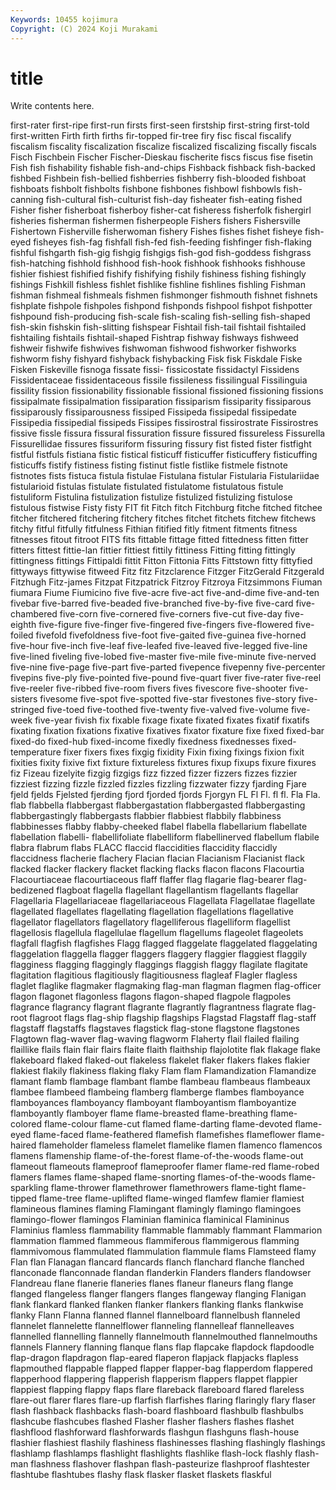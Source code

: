 ```yaml
---
Keywords: 10455 kojimura
Copyright: (C) 2024 Koji Murakami
---
```


# title

Write contents here.



first-rater first-ripe first-run
firsts first-seen firstship first-string first-told first-written Firth firth firths fir-topped
fir-tree firy fisc fiscal fiscalify fiscalism fiscality fiscalization fiscalize fiscalized
fiscalizing fiscally fiscals Fisch Fischbein Fischer Fischer-Dieskau fischerite fiscs fiscus
fise fisetin Fish fish fishability fishable fish-and-chips Fishback fishback fish-backed
fishbed Fishbein fish-bellied fishberries fishberry fish-blooded fishboat fishboats fishbolt fishbolts
fishbone fishbones fishbowl fishbowls fish-canning fish-cultural fish-culturist fish-day fisheater fish-eating
fished Fisher fisher fisherboat fisherboy fisher-cat fisheress fisherfolk fishergirl fisheries
fisherman fishermen fisherpeople Fishers fishers Fishersville Fishertown Fisherville fisherwoman fishery
Fishes fishes fishet fisheye fish-eyed fisheyes fish-fag fishfall fish-fed fish-feeding
fishfinger fish-flaking fishful fishgarth fish-gig fishgig fishgigs fish-god fish-goddess fishgrass
fish-hatching fishhold fishhood fish-hook fishhook fishhooks fishhouse fishier fishiest fishified
fishify fishifying fishily fishiness fishing fishingly fishings Fishkill fishless fishlet
fishlike fishline fishlines fishling Fishman fishman fishmeal fishmeals fishmen fishmonger
fishmouth fishnet fishnets fishplate fishpole fishpoles fishpond fishponds fishpool fishpot
fishpotter fishpound fish-producing fish-scale fish-scaling fish-selling fish-shaped fish-skin fishskin fish-slitting
fishspear Fishtail fish-tail fishtail fishtailed fishtailing fishtails fishtail-shaped Fishtrap fishway
fishways fishweed fishweir fishwife fishwives fishwoman fishwood fishworker fishworks fishworm
fishy fishyard fishyback fishybacking Fisk fisk Fiskdale Fiske Fisken Fiskeville
fisnoga fissate fissi- fissicostate fissidactyl Fissidens Fissidentaceae fissidentaceous fissile fissileness
fissilingual Fissilinguia fissility fission fissionability fissionable fissional fissioned fissioning fissions
fissipalmate fissipalmation fissiparation fissiparism fissiparity fissiparous fissiparously fissiparousness fissiped Fissipeda
fissipedal fissipedate Fissipedia fissipedial fissipeds Fissipes fissirostral fissirostrate Fissirostres fissive
fissle fissura fissural fissuration fissure fissured fissureless Fissurella Fissurellidae fissures
fissuriform fissuring fissury fist fisted fister fistfight fistful fistfuls fistiana
fistic fistical fisticuff fisticuffer fisticuffery fisticuffing fisticuffs fistify fistiness fisting
fistinut fistle fistlike fistmele fistnote fistnotes fists fistuca fistula fistulae
Fistulana fistular Fistularia Fistulariidae fistularioid fistulas fistulate fistulated fistulatome fistulatous
fistule fistuliform Fistulina fistulization fistulize fistulized fistulizing fistulose fistulous fistwise
Fisty fisty FIT fit Fitch fitch Fitchburg fitche fitched fitchee
fitcher fitchered fitchering fitchery fitches fitchet fitchets fitchew fitchews fitchy
fitful fitfully fitfulness Fithian fitified fitly fitment fitments fitness fitnesses
fitout fitroot FITS fits fittable fittage fitted fittedness fitten fitter
fitters fittest fittie-lan fittier fittiest fittily fittiness Fitting fitting fittingly
fittingness fittings Fittipaldi fittit Fitton Fittonia Fitts Fittstown fitty fittyfied
fittyways fittywise fitweed Fitz fitz Fitzclarence Fitzger FitzGerald Fitzgerald Fitzhugh
Fitz-james Fitzpat Fitzpatrick Fitzroy Fitzroya Fitzsimmons Fiuman fiumara Fiume Fiumicino
five five-acre five-act five-and-dime five-and-ten fivebar five-barred five-beaded five-branched five-by-five
five-card five-chambered five-corn five-cornered five-corners five-cut five-day five-eighth five-figure five-finger
five-fingered five-fingers five-flowered five-foiled fivefold fivefoldness five-foot five-gaited five-guinea five-horned
five-hour five-inch five-leaf five-leafed five-leaved five-legged five-line five-lined fiveling five-lobed
five-master five-mile five-minute five-nerved five-nine five-page five-part five-parted fivepence fivepenny
five-percenter fivepins five-ply five-pointed five-pound five-quart fiver five-rater five-reel five-reeler
five-ribbed five-room fivers fives fivescore five-shooter five-sisters fivesome five-spot five-spotted
five-star fivestones five-story five-stringed five-toed five-toothed five-twenty five-valved five-volume five-week
five-year fivish fix fixable fixage fixate fixated fixates fixatif fixatifs
fixating fixation fixations fixative fixatives fixator fixature fixe fixed fixed-bar
fixed-do fixed-hub fixed-income fixedly fixedness fixednesses fixed-temperature fixer fixers fixes
fixgig fixidity Fixin fixing fixings fixion fixit fixities fixity fixive
fixt fixture fixtureless fixtures fixup fixups fixure fixures fiz Fizeau
fizelyite fizgig fizgigs fizz fizzed fizzer fizzers fizzes fizzier fizziest
fizzing fizzle fizzled fizzles fizzling fizzwater fizzy fjarding Fjare fjeld
fjelds Fjelsted fjerding fjord fjorded fjords Fjorgyn FL Fl Fl.
fl fl. Fla Fla. flab flabbella flabbergast flabbergastation flabbergasted flabbergasting
flabbergastingly flabbergasts flabbier flabbiest flabbily flabbiness flabbinesses flabby flabby-cheeked flabel
flabella flabellarium flabellate flabellation flabelli- flabellifoliate flabelliform flabellinerved flabellum flabile
flabra flabrum flabs FLACC flaccid flaccidities flaccidity flaccidly flaccidness flacherie
flachery Flacian flacian Flacianism Flacianist flack flacked flacker flackery flacket
flacking flacks flacon flacons Flacourtia Flacourtiaceae flacourtiaceous flaff flaffer flag
flagarie flag-bearer flag-bedizened flagboat flagella flagellant flagellantism flagellants flagellar Flagellaria
Flagellariaceae flagellariaceous Flagellata Flagellatae flagellate flagellated flagellates flagellating flagellation flagellations
flagellative flagellator flagellators flagellatory flagelliferous flagelliform flagellist flagellosis flagellula flagellulae
flagellum flagellums flageolet flageolets flagfall flagfish flagfishes Flagg flagged flaggelate
flaggelated flaggelating flaggelation flaggella flagger flaggers flaggery flaggier flaggiest flaggily
flagginess flagging flaggingly flaggings flaggish flaggy flagilate flagitate flagitation flagitious
flagitiously flagitiousness flagleaf Flagler flagless flaglet flaglike flagmaker flagmaking flag-man
flagman flagmen flag-officer flagon flagonet flagonless flagons flagon-shaped flagpole flagpoles
flagrance flagrancy flagrant flagrante flagrantly flagrantness flagrate flag-root flagroot flags
flag-ship flagship flagships Flagstad Flagstaff flag-staff flagstaff flagstaffs flagstaves flagstick
flag-stone flagstone flagstones Flagtown flag-waver flag-waving flagworm Flaherty flail flailed
flailing flaillike flails flain flair flairs flaite flaith flaithship flajolotite
flak flakage flake flakeboard flaked flaked-out flakeless flakelet flaker flakers
flakes flakier flakiest flakily flakiness flaking flaky Flam flam Flamandization
Flamandize flamant flamb flambage flambant flambe flambeau flambeaus flambeaux flambee
flambeed flambeing flamberg flamberge flambes flamboyance flamboyances flamboyancy flamboyant flamboyantism
flamboyantize flamboyantly flamboyer flame flame-breasted flame-breathing flame-colored flame-colour flame-cut flamed
flame-darting flame-devoted flame-eyed flame-faced flame-feathered flamefish flamefishes flameflower flame-haired flameholder
flameless flamelet flamelike flamen flamenco flamencos flamens flamenship flame-of-the-forest flame-of-the-woods
flame-out flameout flameouts flameproof flameproofer flamer flame-red flame-robed flamers flames
flame-shaped flame-snorting flames-of-the-woods flame-sparkling flame-thrower flamethrower flamethrowers flame-tight flame-tipped flame-tree
flame-uplifted flame-winged flamfew flamier flamiest flamineous flamines flaming Flamingant flamingly
flamingo flamingoes flamingo-flower flamingos Flaminian flaminica flaminical Flamininus Flaminius flamless
flammability flammable flammably flammant Flammarion flammation flammed flammeous flammiferous flammigerous
flamming flammivomous flammulated flammulation flammule flams Flamsteed flamy Flan flan
Flanagan flancard flancards flanch flanchard flanche flanched flanconade flanconnade flandan
flanderkin Flanders flanders flandowser Flandreau flane flanerie flaneries flanes flaneur
flaneurs flang flange flanged flangeless flanger flangers flanges flangeway flanging
Flanigan flank flankard flanked flanken flanker flankers flanking flanks flankwise
flanky Flann Flanna flanned flannel flannelboard flannelbush flanneled flannelet flannelette
flannelflower flanneling flannelleaf flannelleaves flannelled flannelling flannelly flannelmouth flannelmouthed flannelmouths
flannels Flannery flanning flanque flans flap flapcake flapdock flapdoodle flap-dragon
flapdragon flap-eared flaperon flapjack flapjacks flapless flapmouthed flappable flapped flapper
flapper-bag flapperdom flappered flapperhood flappering flapperish flapperism flappers flappet flappier
flappiest flapping flappy flaps flare flareback flareboard flared flareless flare-out
flarer flares flare-up flarfish flarfishes flaring flaringly flary flaser flash
flashback flashbacks flash-board flashboard flashbulb flashbulbs flashcube flashcubes flashed Flasher
flasher flashers flashes flashet flashflood flashforward flashforwards flashgun flashguns flash-house
flashier flashiest flashily flashiness flashinesses flashing flashingly flashings flashlamp flashlamps
flashlight flashlights flashlike flash-lock flashly flash-man flashness flashover flashpan flash-pasteurize
flashproof flashtester flashtube flashtubes flashy flask flasker flasket flaskets flaskful
